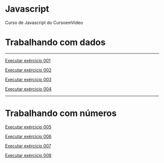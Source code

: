 # Javascript
 Curso de Javascript do CursoemVideo
 
 <h1>Trabalhando com dados</h1>
 
 <hr>

<a href="https://alexjjunio.github.io/javascript/exercicios/ex001/index.html"> Executar exércicio 001

<a href="https://alexjjunio.github.io/javascript/exercicios/ex002/index.html"> Executar exércicio 002

<a href="https://alexjjunio.github.io/javascript/exercicios/ex003/index.html"> Executar exércicio 003

<a href="https://alexjjunio.github.io/javascript/exercicios/ex004/index.html"> Executar exércicio 004 </a>
 
 <hr>
 
 <h1>Trabalhando com números</h1>

<a href="https://alexjjunio.github.io/javascript/exercicios/ex005/index.html"> Executar exércicio 005

<a href="https://alexjjunio.github.io/javascript/exercicios/ex006/index.html"> Executar exércicio 006

<a href="https://alexjjunio.github.io/javascript/exercicios/ex007/index.html"> Executar exércicio 007

<a href="https://alexjjunio.github.io/javascript/exercicios/ex008/index.html"> Executar exércicio 008 </a>

